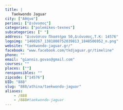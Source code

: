 ```yaml
---
title: |
   Taekwondo Jaguar
city: ["Αθήνα"]
perioxi: ["Διόνυσος"]
categories: ["polemikes-texnes"]
subcategories: [" "]
address: "Διονύσιου Πλαστήρα 50,Διόνυσος,Τ.Κ: 14576"
logoimg: "1460267_1381808752039813_1848506952_n.png"
website: "taekwondo-jaguar.gr/"
facebook: "www.facebook.com/tkdjaguar.gr/timeline"
phone: ""
email: "giannis.govas@gmail.com"
courses: ""
places: [""]
rensponsibles: ""
zipcode: ["14576"]
UID: "888"
slug: "888/athina/taekwondo-jaguar"
aliases:
    - /888
    - /888#taekwondo-jaguar
---
```


